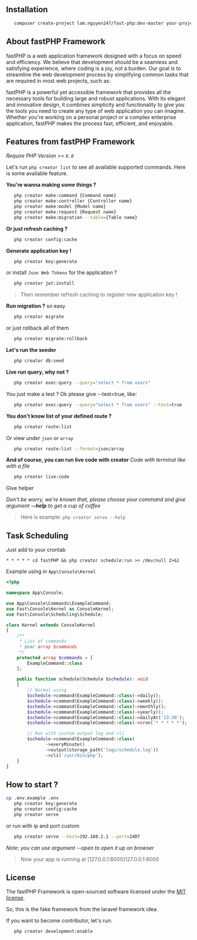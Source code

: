 ## Installation

```bash
   composer create-project lam.nguyen247/fast-php:dev-master your-project-folder
```

## About fastPHP Framework

fastPHP is a web application framework designed with a focus on speed and efficiency. We believe that development should be a seamless and satisfying experience, where coding is a joy, not a burden. Our goal is to streamline the web development process by simplifying common tasks that are required in most web projects, such as:

fastPHP is a powerful yet accessible framework that provides all the necessary tools for building large and robust applications. With its elegant and innovative design, it combines simplicity and functionality to give you the tools you need to create any type of web application you can imagine. Whether you're working on a personal project or a complex enterprise application, fastPHP makes the process fast, efficient, and enjoyable.

## Features from fastPHP Framework

_Require PHP Version >= `8.0`_

Let's run `php creator list` to see all available supported commands. Here is some available feature.

**You're wanna making some things ?**

```bash
   php creator make:command {Command name}
   php creator make:controller {Controller name}
   php creator make:model {Model name}
   php creator make:request {Request name}
   php creator make:migration --table={Table name}
```

**Or just refresh caching ?**

```bash
   php creator config:cache
```

**Generate application key !**

```bash
   php creator key:generate
```

or install `Json Web Tokens` for the application ?

```bash
   php creator jwt:install
```

> Then remember refresh caching to register new application key !

**Run migration ?**
so easy

```bash
   php creator migrate
```

or just rollback all of them

```bash
   php creator migrate:rollback
```

**Let's run the seeder**

```bash
   php creator db:seed
```

**Live run query, why not ?**

```bash
   php creator exec:query --query="select * from users"
```

You just make a test ? Ok please give --test=true, like:

```bash
   php creator exec:query --query="select * from users" --test=true
```

**You don't know list of your defined route ?**

```bash
   php creator route:list
```

Or view under `json` or `array`

```bash
   php creator route:list --format=json/array
```

**And of course, you can run live code with creator**
_Code with terminal like with a file_

```bash
   php creator live:code
```

Give helper

_Don't be worry, we're known that, please choose your command and give argument **--help** to get a cup of coffee_

> Here is example: `php creator serve --help`

## Task Scheduling

Just add to your crontab

`* * * * * cd fastPHP && php creator schedule:run >> /dev/null 2>&1`

Example using in `App\Console\Kernel`

```php
<?php

namespace App\Console;

use App\Console\Commands\ExampleCommand;
use Fast\Console\Kernel as ConsoleKernel;
use Fast\Console\Scheduling\Schedule;

class Kernel extends ConsoleKernel
{
    /**
     * List of commands
     * @var array $commands
     */
    protected array $commands = [
        ExampleCommand::class
    ];

    public function schedule(Schedule $schedule): void
    {
        // Normal using
        $schedule->command(ExampleCommand::class)->daily();
        $schedule->command(ExampleCommand::class)->weekly();
        $schedule->command(ExampleCommand::class)->monthly();
        $schedule->command(ExampleCommand::class)->yearly();
        $schedule->command(ExampleCommand::class)->dailyAt('13:30');
        $schedule->command(ExampleCommand::class)->cron('* * * * *');

        // Run with custom output log and cli
        $schedule->command(ExampleCommand::class)
               ->everyMinute()
               ->output(storage_path('logs/schedule.log'))
               ->cli('/usr/bin/php');
    }
}
```

## How to start ?

```bash
cp .env.example .env
   php creator key:generate
   php creator config:cache
   php creator serve
```

or run with ip and port custom

```bash
   php creator serve --host=192.168.1.1 --port=2407
```

_Note: you can use argument --open to open it up on browser_

> Now your app is running at [127.0.0.1:8000]127.0.0.1:8000

## License

The fastPHP Framework is open-sourced software licensed under the [MIT license](http://opensource.org/licenses/MIT).

So, this is the fake framework from the laravel framework idea.

If you want to become contributor, let's run:

```bash
   php creator development:enable
```
